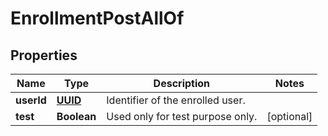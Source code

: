 

# EnrollmentPostAllOf

## Properties

Name | Type | Description | Notes
------------ | ------------- | ------------- | -------------
**userId** | [**UUID**](UUID.md) | Identifier of the enrolled user. | 
**test** | **Boolean** | Used only for test purpose only. |  [optional]



